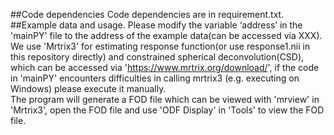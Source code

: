 ##Code dependencies
Code dependencies are in requirement.txt.  
##Example data and usage.
Please modify the variable ‘address’ in the 'mainPY' file to the address of the example data(can be accessed via XXX).  
We use 'Mrtrix3' for estimating response function(or use response1.nii in this repository directly) and constrained spherical deconvolution(CSD), which can be accessed via 'https://www.mrtrix.org/download/', if the code in 'mainPY' encounters difficulties in calling mrtrix3 (e.g. executing on Windows) please execute it manually.  
The program will generate a FOD file which can be viewed with 'mrview' in 'Mrtrix3', open the FOD file and use 'ODF Display' in 'Tools' to view the FOD file.  
